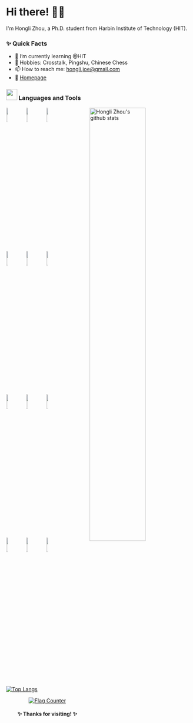 <!-- Greeting -->
# Hi there! :wave::smiley:

<!-- Introduction -->
I'm Hongli Zhou, a Ph.D. student from Harbin Institute of Technology (HIT).

### ✨ Quick Facts

- 🌱 I’m currently learning @HIT
- 🎿 Hobbies: Crosstalk, Pingshu, Chinese Chess
- 📫 How to reach me: hongli.joe@gmail.com
- 📝 [Homepage](https://joe-hall-lee.github.io)

### <img src="https://media.giphy.com/media/WUlplcMpOCEmTGBtBW/giphy.gif" width="30"> Languages and Tools

<!-- GitHub README Stats -->
<p>
    <img width="55%" align="right" alt="Hongli Zhou's github stats" src="https://github-readme-stats.vercel.app/api?username=Joe-Hall-Lee&show_icons=true&hide_border=true"/>

  <!-- You can use this sites to get logos: https://www.vectorlogo.zone or https://simpleicons.org/ -->
  <code><img width="10%" src="https://www.vectorlogo.zone/logos/python/python-ar21.svg"></code>
  <code><img width="10%" src="https://www.vectorlogo.zone/logos/numpy/numpy-ar21.svg"></code>
  <code><img width="10%" src="https://www.vectorlogo.zone/logos/pytorch/pytorch-ar21.svg"></code>
  <br />
  <code><img width="10%" src="https://www.vectorlogo.zone/logos/tensorflow/tensorflow-ar21.svg"></code>
  <code><img width="10%" src="https://www.vectorlogo.zone/logos/jupyter/jupyter-ar21.svg"></code>
  <code><img width="10%" src="https://www.vectorlogo.zone/logos/json/json-ar21.svg"></code>
  <br />
  <code><img width="10%" src="https://www.vectorlogo.zone/logos/mysql/mysql-ar21.svg"></code>
  <code><img width="10%" src="https://www.vectorlogo.zone/logos/javascript/javascript-ar21.svg"></code>
  <code><img width="10%" src="https://www.vectorlogo.zone/logos/java/java-ar21.svg"></code>
  <br />
  <code><img width="10%" src="https://www.vectorlogo.zone/logos/git-scm/git-scm-ar21.svg"></code>
  <code><img width="10%" src="https://www.vectorlogo.zone/logos/github/github-ar21.svg"></code>
  <code><img width="10%" src="https://www.vectorlogo.zone/logos/visualstudio_code/visualstudio_code-ar21.svg"></code>
  
  [![Top Langs](https://github-readme-stats.vercel.app/api/top-langs/?username=Joe-Hall-Lee&hide=jupyter%20notebook&show_icons=true&layout=compact&hide_border=true)](https://github.com/anuraghazra/github-readme-stats)

</p>

<p align="center">
  <a href="https://info.flagcounter.com/9Wmi">
    <a href="https://info.flagcounter.com/GZBh"><img src="https://s01.flagcounter.com/map/GZBh/size_s/txt_000000/border_CCCCCC/pageviews_1/viewers_0/flags_0/" alt="Flag Counter" border="0"></a>
  </a>
</p>

<h4 align="center">✨ Thanks for visiting! ✨</h4>
